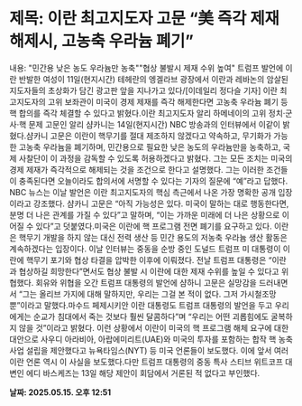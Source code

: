 # **제목: 이란 최고지도자 고문 “美 즉각 제재 해제시, 고농축 우라늄 폐기”**

  내용: "민간용 낮은 농도 우라늄만 농축""협상 불발시 제재 수위 높여" 트럼프 발언에 이란 반발한 여성이 11일(현지시간) 테헤란의 엥겔라브 광장에서 이란과 레바논의 암살된 지도자들의 초상화가 담긴 광고판 앞을 지나가고 있다/[이데일리 정다슬 기자] 이란 최고지도자의 고위 보좌관이 미국이 경제 제재를 즉각 해제한다면 고농축 우라늄 폐기 등 핵 합의를 즉각 체결할 수 있다고 밝혔다.이란 최고지도자 알리 하메네이의 고위 정치·군사·핵 문제 고문인 알리 샴카니는 14일(현지시간) NBC 방송과의 인터뷰에서 이같이 밝혔다.샴카니 고문은 이란이 핵무기를 절대 제조하지 않겠다고 약속하고, 무기화가 가능한 고농축 우라늄을 폐기하며, 민간용으로 필요한 낮은 농도의 우라늄만을 농축하고, 국제 사찰단이 이 과정을 감독할 수 있도록 허용하겠다고 밝혔다. 그는 모든 조치는 미국의 경제 제재가 즉각적으로 해제되는 것을 조건으로 한다고 설명했다. 그는 이러한 조건들이 충족된다면 오늘이라도 합의서에 서명할 수 있다는 기자의 질문에 “예”라고 답했다. NBC 뉴스는 이날 발언은 이란 최고지도자의 핵심 측근에서 나온 가장 명확한 공개 입장이라고 강조했다. 샴카니 고문은 “아직 가능성은 있다. 미국이 말하는 대로 행동한다면, 분명 더 나은 관계를 가질 수 있다”고 말하며, “이는 가까운 미래에 더 나은 상황으로 이어질 수 있다”고 덧붙였다.미국은 이란에 핵 프로그램 전면 폐기를 요구하고 있다. 이란은 핵무기 개발을 하지 않는 대신 전력 생산 등 민간 용도의 저농축 우라늄 생산 활동은 계속하겠다는 입장이다. 이날 인터뷰는 중동을 순방 중인 도널드 트럼프 미 대통령이 이란에 핵무기 포기와 협상 타결을 압박한 이후에 이뤄졌다. 전날 트럼프 대통령은 “이란과 협상하길 희망한다”면서도 협상 불발 시 이란에 대한 제재 수위를 높일 수 있다고 위협했다. 회유와 위협을 오간 트럼프 대통령의 발언에 샴하니 고문은 실망감을 드러내면서 “그는 올리브 가지에 대해 말하지만, 우리는 그걸 본 적이 없다. 그저 가시철조망뿐”이라고 말했다.마수드 페제시키안 이란 대통령도 트럼프 대통령의 발언을 두고 우리에게는 순교가 침대에서 죽는 것보다 훨씬 달콤하다”며 “우리는 어떤 괴롭힘에도 굴복하지 않을 것”이라고 밝혔다. 이런 상황에서 이란이 미국의 핵 프로그램 해체 요구에 대한 대안으로 사우디 아라비아, 아랍에미리트(UAE)와 미국의 투자를 포함하는 합작 핵 농축 사업 설립을 제안했다고 뉴욕타임스(NYT) 등 미국 언론들이 보도했다. 이에 앞서 여러 이란 언론 역시 이 사실을 보도했다.다만 트럼프 대통령의 중동 특사 스티브 위트코프 대변인 에디 바스케즈는 13일 해당 제안이 회담에서 거론된 적 없다고 부인했다.

  **날짜: 2025.05.15. 오후 12:51**